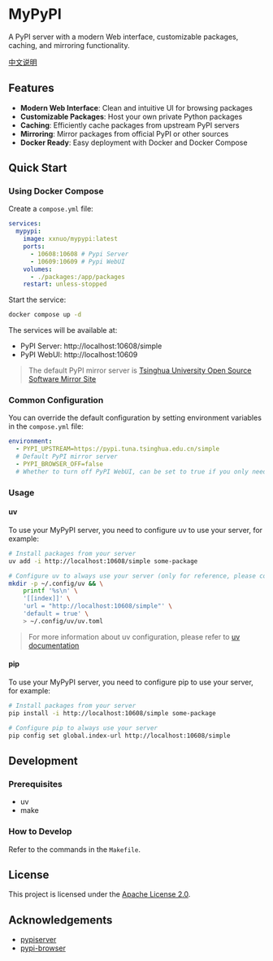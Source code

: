# MyPyPI

A PyPI server with a modern Web interface, customizable packages, caching, and mirroring functionality.

[中文说明](README_zh.md)

## Features

- **Modern Web Interface**: Clean and intuitive UI for browsing packages
- **Customizable Packages**: Host your own private Python packages
- **Caching**: Efficiently cache packages from upstream PyPI servers
- **Mirroring**: Mirror packages from official PyPI or other sources
- **Docker Ready**: Easy deployment with Docker and Docker Compose

## Quick Start

### Using Docker Compose

Create a `compose.yml` file:

```yml
services:
  mypypi:
    image: xxnuo/mypypi:latest
    ports:
      - 10608:10608 # Pypi Server
      - 10609:10609 # Pypi WebUI
    volumes:
      - ./packages:/app/packages
    restart: unless-stopped
```

Start the service:

```bash
docker compose up -d
```

The services will be available at:
- PyPI Server: http://localhost:10608/simple
- PyPI WebUI: http://localhost:10609

> The default PyPI mirror server is [Tsinghua University Open Source Software Mirror Site](https://pypi.tuna.tsinghua.edu.cn/simple)

### Common Configuration

You can override the default configuration by setting environment variables in the `compose.yml` file:

```yaml
environment:
  - PYPI_UPSTREAM=https://pypi.tuna.tsinghua.edu.cn/simple 
  # Default PyPI mirror server
  - PYPI_BROWSER_OFF=false 
  # Whether to turn off PyPI WebUI, can be set to true if you only need the PyPI mirror server
```

### Usage

#### uv

To use your MyPyPI server, you need to configure uv to use your server, for example:

```bash
# Install packages from your server
uv add -i http://localhost:10608/simple some-package

# Configure uv to always use your server (only for reference, please configure according to actual situation)
mkdir -p ~/.config/uv && \
    printf '%s\n' \
    '[[index]]' \
    'url = "http://localhost:10608/simple"' \
    'default = true' \
    > ~/.config/uv/uv.toml
```

> For more information about uv configuration, please refer to [uv documentation](https://docs.astral.sh/uv/concepts/projects/dependencies/#dependency-sources)

#### pip

To use your MyPyPI server, you need to configure pip to use your server, for example:

```bash
# Install packages from your server
pip install -i http://localhost:10608/simple some-package

# Configure pip to always use your server
pip config set global.index-url http://localhost:10608/simple
```

## Development

### Prerequisites

- uv
- make

### How to Develop

Refer to the commands in the `Makefile`.

## License

This project is licensed under the [Apache License 2.0](LICENSE).

## Acknowledgements

- [pypiserver](https://github.com/pypiserver/pypiserver.git)
- [pypi-browser](https://github.com/xxnuo/pypi-browser.git)
